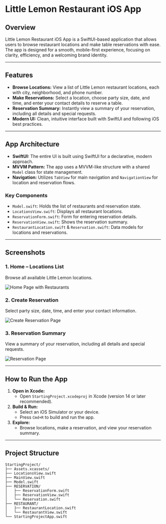 # Little Lemon Restaurant iOS App

## Overview
Little Lemon Restaurant iOS App is a SwiftUI-based application that allows users to browse restaurant locations and make table reservations with ease. The app is designed for a smooth, mobile-first experience, focusing on clarity, efficiency, and a welcoming brand identity.

---

## Features
- **Browse Locations:** View a list of Little Lemon restaurant locations, each with city, neighborhood, and phone number.
- **Make Reservations:** Select a location, choose party size, date, and time, and enter your contact details to reserve a table.
- **Reservation Summary:** Instantly view a summary of your reservation, including all details and special requests.
- **Modern UI:** Clean, intuitive interface built with SwiftUI and following iOS best practices.

---

## App Architecture
- **SwiftUI:** The entire UI is built using SwiftUI for a declarative, modern approach.
- **MVVM Pattern:** The app uses a MVVM-like structure with a shared `Model` class for state management.
- **Navigation:** Utilizes `TabView` for main navigation and `NavigationView` for location and reservation flows.

### Key Components
- `Model.swift`: Holds the list of restaurants and reservation state.
- `LocationsView.swift`: Displays all restaurant locations.
- `ReservationForm.swift`: Form for entering reservation details.
- `ReservationView.swift`: Shows the reservation summary.
- `RestaurantLocation.swift` & `Reservation.swift`: Data models for locations and reservations.

---

## Screenshots

### 1. Home – Locations List
Browse all available Little Lemon locations.

![Home Page with Restaurants](./HomePageWithRestaurants.PNG)

### 2. Create Reservation
Select party size, date, time, and enter your contact information.

![Create Reservation Page](./CreateReservationPage.PNG)

### 3. Reservation Summary
View a summary of your reservation, including all details and special requests.

![Reservation Page](./ReservationPage.PNG)

---

## How to Run the App
1. **Open in Xcode:**
   - Open `StartingProject.xcodeproj` in Xcode (version 14 or later recommended).
2. **Build & Run:**
   - Select an iOS Simulator or your device.
   - Press `Cmd+R` to build and run the app.
3. **Explore:**
   - Browse locations, make a reservation, and view your reservation summary.

---

## Project Structure
```
StartingProject/
├── Assets.xcassets/
├── LocationsView.swift
├── MainView.swift
├── Model.swift
├── RESERVATION/
│   ├── ReservationForm.swift
│   ├── ReservationView.swift
│   └── Reservation.swift
├── RESTAURANT/
│   ├── RestaurantLocation.swift
│   └── RestaurantView.swift
└── StartingProjectApp.swift
```
